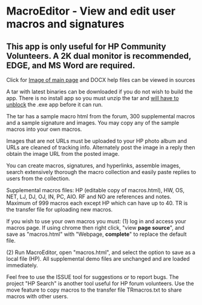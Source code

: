 # MacroEditor - View and edit user macros and signatures
 
## This app is only useful for HP Community Volunteers.  A 2K dual monitor is recommended, EDGE, and MS Word are required.

Click for <a href="https://h30434.www3.hp.com/t5/image/serverpage/image-id/371770iB4D290AA0F681417" target="_blank">Image of main page</a> and DOCX help files can be viewed in sources

A tar with latest binaries can be downloaded if you do not wish to build the app.  There is no install app so you must unzip the tar and <a href="https://h30434.www3.hp.com/t5/image/serverpage/image-id/371726i4F7A8A35B3DFE493" target="_blank">will have to unblock</a> the .exe app before it can run.

The tar has a sample macro html from the forum, 300 supplemental macros and a sample signature and images.  You may copy any of the sample macros into your own macros.  

Images that are not URLs must be uploaded to your HP photo album and URLs are cleaned of tracking info.  Alternately post the image in a reply then obtain the image URL from the posted image.

You can create macros, signatures, and hyperlinks, assemble images, search extensively thorough the macro collection and easily paste replies to users from the collection.

Supplemental macros files: HP (editable copy of macros.html), HW, OS, NET, LJ, DJ, OJ, IN, PC, AIO.  RF and NO are references and notes. Maximum of 999 macros each except HP which can have up to 40. TR is the transfer file for uploading new macros.

If you wish to use your own macros you must: (1) log in and access your macros page.  If using chrome then right click, "view **page source**", and save as "macros.html" with "Webpage, **complete**" to replace the default file.

(2) Run MacroEditor, open "macros.html", and select the option to save as a local file (HP).  All supplemental demo files are unchanged and are loaded immediately.

Feel free to use the ISSUE tool for suggestions or to report bugs. The project "HP Search" is another tool useful for HP forum volunteers. Use the move feature to copy macros to the transfer file TRmacros.txt to share macros with other users.
